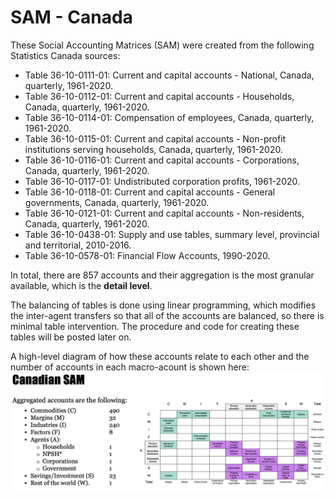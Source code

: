 # SAM - Canada #
These Social Accounting Matrices (SAM) were created from the following Statistics Canada sources:
* Table 36-10-0111-01: Current and capital accounts - National, Canada, quarterly, 1961-2020.
* Table 36-10-0112-01: Current and capital accounts - Households, Canada, quarterly, 1961-2020.
* Table 36-10-0114-01: Compensation of employees, Canada, quarterly, 1961-2020.
* Table 36-10-0115-01: Current and capital accounts - Non-profit institutions serving households, Canada, quarterly, 1961-2020.
* Table 36-10-0116-01: Current and capital accounts - Corporations, Canada, quarterly, 1961-2020.
* Table 36-10-0117-01: Undistributed corporation profits, 1961-2020.
* Table 36-10-0118-01: Current and capital accounts - General governments, Canada, quarterly, 1961-2020.
* Table 36-10-0121-01: Current and capital accounts - Non-residents, Canada, quarterly, 1961-2020.
* Table 36-10-0438-01: Supply and use tables, summary level, provincial and territorial, 2010-2016.
* Table 36-10-0578-01: Financial Flow Accounts, 1990-2020.

In total, there are 857 accounts and their aggregation is the most granular available, which is the **detail level**.

The balancing of tables is done using linear programming, which modifies the inter-agent transfers so that all of the accounts are balanced, so there is minimal table intervention. The procedure and code for creating these tables will be posted later on.

A high-level diagram of how these accounts relate to each other and the number of accounts in each macro-acount is shown here:
![image](https://github.com/jorge-antares/SAMCanada/blob/main/img/diagram.png?raw=true)
